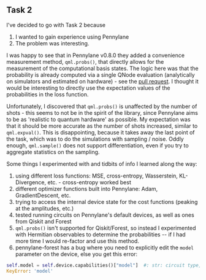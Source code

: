 ## Task 2

I've decided to go with Task 2 because
  1. I wanted to gain experience using Pennylane
  2. The problem was interesting.

I was happy to see that in Pennylane v0.8.0 they added a convenience measurement method, `qml.probs()`, that directly allows for the measurement of the computational basis states. The logic here was that the probability is already computed via a single QNode evaluation (analytically on simulators and estimated on hardware) - see the [pull request](https://github.com/XanaduAI/pennylane/pull/432). I thought it would be interesting to directly use the expectation values of the probabilities in the loss function. 

Unfortunately, I discovered that `qml.probs()` is unaffected by the number of shots - this seems to not be in the spirit of the library, since Pennylane aims to be as 'realistic to quantum hardware' as possible. My expectation was that it should be more accurate as the number of shots increased, similar to `qml.expval()`. This is disappointing, because it takes away the last point of the task, which was to do the simulations with sampling / noise. Oddly enough, `qml.sample()` does not support differentiation, even if you try to aggregate statistics on the sampling. 

Some things I experimented with and tidbits of info I learned along the way:
1. using different loss functions: MSE, cross-entropy, Wasserstein, KL-Divergence, etc. - cross-entropy worked best
2. different optimizer functions built into Pennylane: Adam, GradientDescent, etc.
3. trying to access the internal device state for the cost functions (peaking at the amplitudes, etc.)
4. tested running circuits on Pennylane's default devices, as well as ones from Qiskit and Forest
5. `qml.probs()` isn't supported for Qiskit/Forest, so instead I experimented with Hermitian observables to determine the probabilities -- if I had more time I would re-factor and use this method.
6. pennylane-forest has a bug where you need to explicitly edit the `model` parameter on the device, else you get this error:

```python
self.model = self.device.capabilities()["model"]  #: str: circuit type, in {'cv', 'qubit'}
KeyError: 'model'
```
